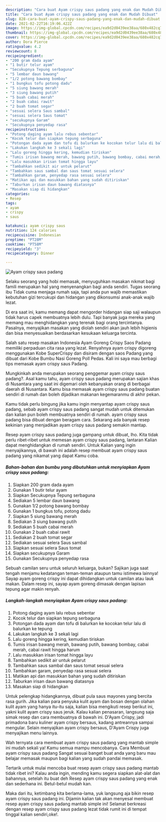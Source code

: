 ```yaml
---
description: "Cara buat Ayam crispy saus padang yang enak dan Mudah Dibuat"
title: "Cara buat Ayam crispy saus padang yang enak dan Mudah Dibuat"
slug: 828-cara-buat-ayam-crispy-saus-padang-yang-enak-dan-mudah-dibuat
date: 2021-02-22T16:19:06.422Z
image: https://img-global.cpcdn.com/recipes/ea9d2d0439ee38aa/680x482cq70/ayam-crispy-saus-padang-foto-resep-utama.jpg
thumbnail: https://img-global.cpcdn.com/recipes/ea9d2d0439ee38aa/680x482cq70/ayam-crispy-saus-padang-foto-resep-utama.jpg
cover: https://img-global.cpcdn.com/recipes/ea9d2d0439ee38aa/680x482cq70/ayam-crispy-saus-padang-foto-resep-utama.jpg
author: Dora Pierce
ratingvalue: 4.2
reviewcount: 8
recipeingredient:
- "200 gram dada ayam"
- "1 butir telur ayam"
- "Secukupnya Tepung serbaguna"
- "5 lembar daun bawang"
- "1/2 potong bawang bombay"
- "1 bungkus tofu potong dadu"
- "5 siung bawang merah"
- "3 siung bawang putih"
- "5 buah cabai merah"
- "2 buah cabai rawit"
- "2 buah tomat segar"
- "sesuai selera Saus sambal"
- "sesuai selera Saus tomat"
- "secukupnya Garam"
- "Secukupnya penyedap rasa"
recipeinstructions:
- "Potong daging ayam lalu rebus sebentar"
- "Kocok telur dan siapkan tepung serbaguna"
- "Potongan dada ayam dan tofu di balurkan ke kocokan telur lalu di balurkan ke tepung"
- "Lakukan langkah ke 3 sekali lagi"
- "Lalu goreng hingga kering, kemudian tiriskan"
- "Tumis irisan bawang merah, bawang putih, bawang bombay, cabai merah, cabai rawit hingga harum"
- "Lalu masukkan irisan tomat hingga layu"
- "Tambahkan sedikit air untuk pelarut"
- "Tambahkan saus sambal dan saus tomat sesuai selera"
- "Tambahkan garam, penyedap rasa sesuai selera"
- "Matikan api dan masukkan bahan yang sudah ditiriskan"
- "Taburkan irisan daun bawang diatasnya"
- "Masakan siap di hidangkan"
categories:
- Resep
tags:
- ayam
- crispy
- saus

katakunci: ayam crispy saus 
nutrition: 124 calories
recipecuisine: Indonesian
preptime: "PT28M"
cooktime: "PT58M"
recipeyield: "3"
recipecategory: Dinner

---
```



![Ayam crispy saus padang](https://img-global.cpcdn.com/recipes/ea9d2d0439ee38aa/680x482cq70/ayam-crispy-saus-padang-foto-resep-utama.jpg)

Selaku seorang yang hobi memasak, menyuguhkan masakan nikmat bagi famili merupakan hal yang menyenangkan bagi anda sendiri. Tugas seorang ibu Tidak cuma menjaga rumah saja, tapi anda pun wajib memastikan kebutuhan gizi tercukupi dan hidangan yang dikonsumsi anak-anak wajib lezat.

Di era  saat ini, kamu memang dapat mengorder hidangan siap saji walaupun tidak harus capek membuatnya lebih dulu. Tapi banyak juga mereka yang memang mau menghidangkan yang terenak bagi orang tercintanya. Pasalnya, menyajikan masakan yang diolah sendiri akan jauh lebih higienis dan bisa menyesuaikan berdasarkan kesukaan keluarga tercinta. 

Salah satu resep masakan Indonesia Ayam Goreng Crispy Saos Padang memiliki perpaduan cita rasa yang lezat. Renyahnya ayam crispy digoreng menggunakan Kobe SuperCrispy dan disiram dengan saos Padang yang dibuat dari Kobe Bumbu Nasi Goreng Poll Pedas. Kali ini saya mau berbagi tips memasak ayam crispy saus Padang.

Mungkinkah anda merupakan seorang penggemar ayam crispy saus padang?. Asal kamu tahu, ayam crispy saus padang merupakan sajian khas di Nusantara yang saat ini digemari oleh kebanyakan orang di berbagai daerah di Nusantara. Kamu bisa memasak ayam crispy saus padang buatan sendiri di rumah dan boleh dijadikan makanan kegemaranmu di akhir pekan.

Kamu tidak perlu bingung jika kamu ingin menyantap ayam crispy saus padang, sebab ayam crispy saus padang sangat mudah untuk ditemukan dan kalian pun boleh membuatnya sendiri di rumah. ayam crispy saus padang bisa dibuat dengan beragam cara. Sekarang ada banyak resep kekinian yang menjadikan ayam crispy saus padang semakin mantap.

Resep ayam crispy saus padang juga gampang untuk dibuat, lho. Kita tidak perlu ribet-ribet untuk memesan ayam crispy saus padang, lantaran Kalian dapat menghidangkan di rumah sendiri. Untuk Kalian yang ingin menyajikannya, di bawah ini adalah resep membuat ayam crispy saus padang yang nikamat yang dapat Kamu coba.

<!--inarticleads1-->

##### Bahan-bahan dan bumbu yang dibutuhkan untuk menyiapkan Ayam crispy saus padang:

1. Siapkan 200 gram dada ayam
1. Gunakan 1 butir telur ayam
1. Siapkan Secukupnya Tepung serbaguna
1. Sediakan 5 lembar daun bawang
1. Gunakan 1/2 potong bawang bombay
1. Gunakan 1 bungkus tofu, potong dadu
1. Siapkan 5 siung bawang merah
1. Sediakan 3 siung bawang putih
1. Sediakan 5 buah cabai merah
1. Gunakan 2 buah cabai rawit
1. Sediakan 2 buah tomat segar
1. Sediakan sesuai selera Saus sambal
1. Siapkan sesuai selera Saus tomat
1. Siapkan secukupnya Garam
1. Gunakan Secukupnya penyedap rasa


Sebuah camilan seru untuk seluruh keluarga, bukan? Sajikan juga saat tengah menjamu kedatangan teman-teman ataupun tamu istimewa lainnya! Sayap ayam goreng crispy ini dapat dihidangkan untuk camilan atau lauk makan. Dalam resep ini, sayap ayam goreng dimasak dengan lapisan tepung agar makin renyah. 

<!--inarticleads2-->

##### Langkah-langkah menyiapkan Ayam crispy saus padang:

1. Potong daging ayam lalu rebus sebentar
1. Kocok telur dan siapkan tepung serbaguna
1. Potongan dada ayam dan tofu di balurkan ke kocokan telur lalu di balurkan ke tepung
1. Lakukan langkah ke 3 sekali lagi
1. Lalu goreng hingga kering, kemudian tiriskan
1. Tumis irisan bawang merah, bawang putih, bawang bombay, cabai merah, cabai rawit hingga harum
1. Lalu masukkan irisan tomat hingga layu
1. Tambahkan sedikit air untuk pelarut
1. Tambahkan saus sambal dan saus tomat sesuai selera
1. Tambahkan garam, penyedap rasa sesuai selera
1. Matikan api dan masukkan bahan yang sudah ditiriskan
1. Taburkan irisan daun bawang diatasnya
1. Masakan siap di hidangkan


Untuk pelengkap hidangkannya, dibuat pula saus mayones yang bercita rasa gurih. Jika kalian para penyuka kulit ayam dan bosan dengan olahan kulit ayam yang hanya itu-itu saja, kalian bisa mengikuti resep berikut ini, yakni kulit ayam crispy saus jeruk. Kalau kalian penasaran, langsung saja simak resep dan cara membuatnya di bawah ini. D&#39;Ayam Crispy, jadi primadona baru kuliner ayam crispy bersaus, kadang antreannya sampai mengular. Selain menyajikan ayam crispy bersaus, D&#39;Ayam Crispy juga menyajikan menu lainnya. 

Wah ternyata cara membuat ayam crispy saus padang yang mantab simple ini mudah sekali ya! Kamu semua mampu mencobanya. Cara Membuat ayam crispy saus padang Sangat sesuai banget buat anda yang baru mau belajar memasak maupun bagi kalian yang sudah pandai memasak.

Tertarik untuk mulai mencoba buat resep ayam crispy saus padang mantab tidak ribet ini? Kalau anda ingin, mending kamu segera siapkan alat-alat dan bahannya, setelah itu buat deh Resep ayam crispy saus padang yang enak dan sederhana ini. Betul-betul mudah kan. 

Maka dari itu, ketimbang kita berlama-lama, yuk langsung aja bikin resep ayam crispy saus padang ini. Dijamin kalian tak akan menyesal membuat resep ayam crispy saus padang mantab simple ini! Selamat berkreasi dengan resep ayam crispy saus padang lezat tidak rumit ini di tempat tinggal kalian sendiri,oke!.

